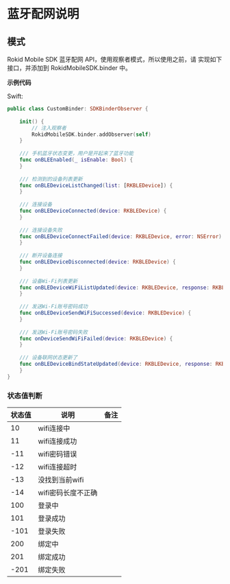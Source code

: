 # 蓝牙配网说明

## 模式

Rokid Mobile SDK 蓝牙配网 API，使用观察者模式，所以使用之前，请 实现如下接口，并添加到 RokidMobileSDK.binder 中。

**示例代码**

Swift:

```swift
public class CustomBinder: SDKBinderObserver {
    
    init() {
        // 注入观察者
        RokidMobileSDK.binder.addObserver(self)
    }
    
    /// 手机蓝牙状态变更，用户是开起来了蓝牙功能
    func onBLEEnabled(_ isEnable: Bool) {
    }
    
    /// 检测到的设备列表更新
    func onBLEDeviceListChanged(list: [RKBLEDevice]) {
    }
    
    /// 连接设备
    func onBLEDeviceConnected(device: RKBLEDevice) {
    }
    
    /// 连接设备失败
    func onBLEDeviceConnectFailed(device: RKBLEDevice, error: NSError) {
    }
    
    /// 断开设备连接
    func onBLEDeviceDisconnected(device: RKBLEDevice) {
    }
    
    /// 设备Wi-Fi列表更新
    func onBLEDeviceWiFiListUpdated(device: RKBLEDevice, response: RKBLEResponse) {
    }
    
    /// 发送Wi-Fi账号密码成功
    func onBLEDeviceSendWiFiSuccessed(device: RKBLEDevice) {
    }
    
    /// 发送Wi-Fi账号密码失败
    func onDeviceSendWiFiFailed(device: RKBLEDevice) {
    }
    
    /// 设备联网状态更新了
    func onBLEDeviceBindStateUpdated(device: RKBLEDevice, response: RKBLEResponse) {
    }
}

```

### 状态值判断

| 状态值 | 说明 | 备注 |
| --- | --- | --- |
| 10 | wifi连接中 ||
| 11 | wifi连接成功 ||
| -11 | wifi密码错误 ||
| -12 | wifi连接超时 ||
| -13 | 没找到当前wifi ||
| -14 | wifi密码长度不正确 ||
| 100 | 登录中 ||
| 101 | 登录成功 ||
| -101 | 登录失败 ||
| 200 | 绑定中 ||
| 201 | 绑定成功 ||
| -201 | 绑定失败 ||


